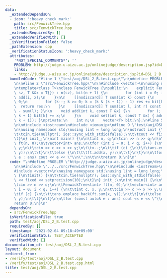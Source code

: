 ```yaml
---
data:
  _extendedDependsOn:
  - icon: ':heavy_check_mark:'
    path: src/FenwickTree.hpp
    title: src/FenwickTree.hpp
  _extendedRequiredBy: []
  _extendedVerifiedWith: []
  _isVerificationFailed: false
  _pathExtension: cpp
  _verificationStatusIcon: ':heavy_check_mark:'
  attributes:
    '*NOT_SPECIAL_COMMENTS*': ''
    PROBLEM: http://judge.u-aizu.ac.jp/onlinejudge/description.jsp?id=DSL_2_B
    links:
    - http://judge.u-aizu.ac.jp/onlinejudge/description.jsp?id=DSL_2_B
  bundledCode: "#line 1 \"test/aoj/DSL_2_B.test.cpp\"\n\n#define PROBLEM \"http://judge.u-aizu.ac.jp/onlinejudge/description.jsp?id=DSL_2_B\"\
    \n\n#line 2 \"src/FenwickTree.hpp\"\n\n#include <vector>\n\nusing namespace std;\n\
    \ntemplate<class T>\nclass FenwickTree {\npublic:\n    explicit FenwickTree(int\
    \ sz, T &&x = T{}) : n(sz), bit(n + 1) {\n        for (int i = 0; i < n; i++)\
    \ add(i, x);\n    }\n\n    [[nodiscard]] T sum(int k) const {\n        T res =\
    \ 0;\n        for (k--; k >= 0; k = (k & (k + 1)) - 1) res += bit[k];\n      \
    \  return res;\n    }\n    [[nodiscard]] T sum(int l, int r) const { return sum(r)\
    \ - sum(l); }\n\n    void add(int k, const T &x) {\n        for (; k < n; k |=\
    \ k + 1) bit[k] += x;\n    }\n    void set(int k, const T &x) { add(k, x - sum(k,\
    \ k + 1)); }\nprivate:\n    int n;\n    vector<T> bit;\n};\n#line 5 \"test/aoj/DSL_2_B.test.cpp\"\
    \n\n#include <iostream>\n#include <iomanip>\n#line 9 \"test/aoj/DSL_2_B.test.cpp\"\
    \n\nusing namespace std;\nusing lint = long long;\n\nstruct init {\n\tinit() {\n\
    \t\tcin.tie(nullptr); ios::sync_with_stdio(false);\n\t\tcout << fixed << setprecision(10);\n\
    \t}\n} init_;\n\nint main() {\n\n\tint n, q;\n\tcin >> n >> q;\n\n\tFenwickTree<lint>\
    \ ft(n, 0);\n\tvector<int> ans;\n\tfor (int i = 0; i < q; i++) {\n\t\tint c, x,\
    \ y;\n\t\tcin >> c >> x >> y;\n\t\tx--;\n\t\tif (c) {\n\t\t\tans.emplace_back(ft.sum(x,\
    \ y));\n\t\t}\n\t\telse {\n\t\t\tft.add(x, y);\n\t\t}\n\t}\n\n\tfor (const auto&\
    \ e : ans) cout << e << \"\\n\";\n\t\n\treturn 0;\n}\n"
  code: "\n#define PROBLEM \"http://judge.u-aizu.ac.jp/onlinejudge/description.jsp?id=DSL_2_B\"\
    \n\n#include \"../../src/FenwickTree.hpp\"\n\n#include <iostream>\n#include <iomanip>\n\
    #include <vector>\n\nusing namespace std;\nusing lint = long long;\n\nstruct init\
    \ {\n\tinit() {\n\t\tcin.tie(nullptr); ios::sync_with_stdio(false);\n\t\tcout\
    \ << fixed << setprecision(10);\n\t}\n} init_;\n\nint main() {\n\n\tint n, q;\n\
    \tcin >> n >> q;\n\n\tFenwickTree<lint> ft(n, 0);\n\tvector<int> ans;\n\tfor (int\
    \ i = 0; i < q; i++) {\n\t\tint c, x, y;\n\t\tcin >> c >> x >> y;\n\t\tx--;\n\t\
    \tif (c) {\n\t\t\tans.emplace_back(ft.sum(x, y));\n\t\t}\n\t\telse {\n\t\t\tft.add(x,\
    \ y);\n\t\t}\n\t}\n\n\tfor (const auto& e : ans) cout << e << \"\\n\";\n\t\n\t\
    return 0;\n}\n"
  dependsOn:
  - src/FenwickTree.hpp
  isVerificationFile: true
  path: test/aoj/DSL_2_B.test.cpp
  requiredBy: []
  timestamp: '2021-02-04 09:18:49+09:00'
  verificationStatus: TEST_ACCEPTED
  verifiedWith: []
documentation_of: test/aoj/DSL_2_B.test.cpp
layout: document
redirect_from:
- /verify/test/aoj/DSL_2_B.test.cpp
- /verify/test/aoj/DSL_2_B.test.cpp.html
title: test/aoj/DSL_2_B.test.cpp
---
```

